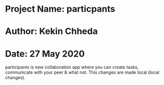 # Project Name: particpants
# Author: Kekin Chheda
# Date: 27 May 2020

participants is new collaboration app where you can create tasks, communicate with your peer & what not.
This changes are made local (local changes). 